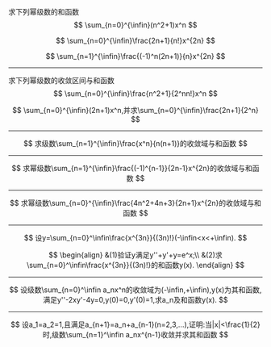 求下列幂级数的和函数
$$
\sum_{n=0}^{\infin}(n^2+1)x^n
$$

$$
\sum_{n=0}^{\infin}\frac{2n+1}{n!}x^{2n}
$$

$$
\sum_{n=1}^{\infin}\frac{(-1)^n(2n+1)}{n}x^{2n}
$$

---

求下列幂级数的收敛区间与和函数
$$
\sum_{n=0}^{\infin}\frac{n^2+1}{2^nn!}x^n
$$

$$
\sum_{n=0}^{\infin}(2n+1)x^n,并求\sum_{n=0}^{\infin}\frac{2n+1}{2^n}
$$

---

$$
求级数\sum_{n=1}^{\infin}\frac{x^n}{n(n+1)}的收敛域与和函数
$$

---

$$
求幂级数\sum_{n=1}^{\infin}\frac{(-1)^{n-1}}{2n-1}x^{2n}的收敛域与和函数
$$

---

$$
求幂级数\sum_{n=0}^{\infin}\frac{4n^2+4n+3}{2n+1}x^{2n}的收敛域与和函数
$$

---

$$
设y=\sum_{n=0}^\infin\frac{x^{3n}}{(3n)!}(-\infin<x<+\infin).
$$

$$
\begin{align}
&(1)验证y满足y''+y'+y=e^x;\\
&(2)求\sum_{n=0}^\infin\frac{x^{3n}}{(3n)!}的和函数y(x).
\end{align}
$$

---

$$
设级数\sum_{n=0}^\infin a_nx^n的收敛域为(-\infin,+\infin),y(x)为其和函数,满足y''-2xy'-4y=0,y(0)=0,y'(0)=1,求a_n及和函数y(x).
$$

---

$$
设a_1=a_2=1,且满足a_{n+1}=a_n+a_{n-1}(n=2,3,...),证明:当|x|<\frac{1}{2}时,级数\sum_{n=1}^\infin a_nx^{n-1}收敛并求其和函数
$$


